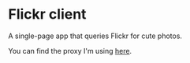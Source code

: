 # Flickr client

A single-page app that queries Flickr for cute photos.

You can find the proxy I'm using [here](https://github.com/groundberry/flickr-proxy).
